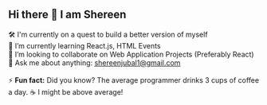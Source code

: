 ## Hi there 👋 I am Shereen
🛠️ I'm currently on a quest to build a better version of myself <br> 
🌱 I’m currently learning React.js, HTML Events <br> 
👯 I’m looking to collaborate on Web Application Projects (Preferably React) <br> 
💬 Ask me about anything: <u>shereenjubal1@gmail.com</u><br>    
⚡ <b>Fun fact:</b> Did you know? The average programmer drinks 3 cups of coffee a day. ☕ I might be above average!

